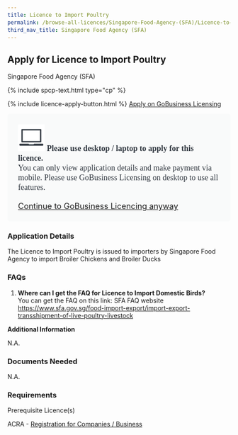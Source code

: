 ```yaml
---
title: Licence to Import Poultry
permalink: /browse-all-licences/Singapore-Food-Agency-(SFA)/Licence-to-Import-Poultry
third_nav_title: Singapore Food Agency (SFA)
---
```


## Apply for Licence to Import Poultry

Singapore Food Agency (SFA)

{% include spcp-text.html type="cp" %}

{% include licence-apply-button.html %}
<a class="btn" id = "desktopNotice" href="https://licence1.business.gov.sg/licence1/neweadvisor/showSelectedLicence.action?redirection=true&selectedLicenceIds=201305290000324" target="_blank" rel="noopener">Apply on GoBusiness Licensing</a>
<div id = "mobileNotice" style="background: #F9FAFA; border-radius: 5px; width: auto; height: auto; padding: 24px 24px; font-size: 18px; color: #313840;">
<img src="/images/laptop.svg" alt="" style="height: 60px; width: 60px; margin-left: 0px;">
<span style="font-weight: bold; font-family: hknova-bold; font-size: 18px; ">Please use desktop / laptop to apply for this licence.</span><br>
<span style="font-family: hknova-regular;">You can only view application details and make payment via mobile. Please use GoBusiness Licensing on desktop to use all features.</span><br><br>
<a id="mobileNotice" href="https://licence1.business.gov.sg/licence1/neweadvisor/showSelectedLicence.action?redirection=true&selectedLicenceIds=201305290000324" target="_blank" rel="noopener">Continue to GoBusiness Licencing anyway</a>
</div>

<H3>Application Details</H3>

<p>The Licence to Import Poultry is issued to importers by Singapore Food Agency to import Broiler Chickens and Broiler Ducks</p>
 <h3>FAQs</h3>
 <ol>
 <li><strong>Where can I get the FAQ for Licence to Import Domestic Birds?</strong> <br />You can get the FAQ on this link: SFA FAQ website <a href="https://www.sfa.gov.sg/food-import-export/import-export-transshipment-of-live-poultry-livestock">https://www.sfa.gov.sg/food-import-export/import-export-transshipment-of-live-poultry-livestock</a></li>
 </ol>

<strong>Additional Information</strong>

N.A.

<H3>Documents Needed</H3>

N.A.

<H3>Requirements</H3>

<p>Prerequisite Licence(s)</p>
 <p>ACRA - <a href="https://www.acra.gov.sg/Home/" target="_blank" rel="noopener">Registration for Companies / Business</a></p>

